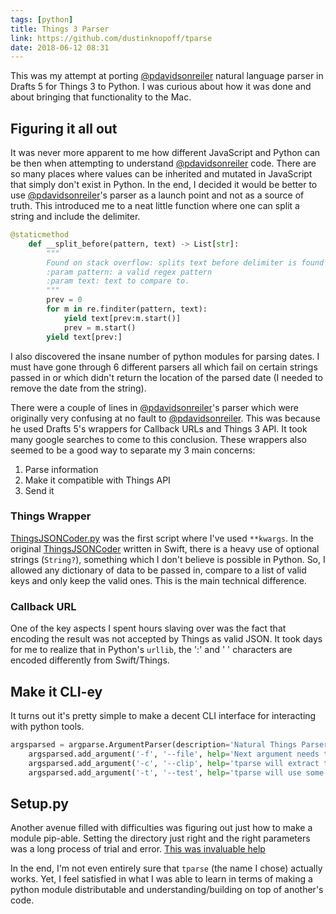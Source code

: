 ```yaml
---
tags: [python]
title: Things 3 Parser
link: https://github.com/dustinknopoff/tparse
date: 2018-06-12 08:31
---
```


This was my attempt at porting [@pdavidsonreiler](https://github.com/pdavisonreiber/Public-Drafts-Scripts/tree/master/Things%20Parser) natural language parser in Drafts 5 for Things 3 to Python. I was curious about how it was done and about bringing that functionality to the Mac.

## Figuring it all out

It was never more apparent to me how different JavaScript and Python can be then when attempting to understand [@pdavidsonreiler](https://github.com/pdavisonreiber/Public-Drafts-Scripts/tree/master/Things%20Parser) code. There are so many places where values can be inherited and mutated in JavaScript that simply don't exist in Python. In the end, I decided it would be better to use [@pdavidsonreiler](https://github.com/pdavisonreiber/Public-Drafts-Scripts/tree/master/Things%20Parser)'s parser as a launch point and not as a source of truth. This introduced me to a neat little function where one can split a string and include the delimiter.

```python
@staticmethod
    def __split_before(pattern, text) -> List[str]:
        """
        Found on stack overflow: splits text before delimiter is found
        :param pattern: a valid regex pattern
        :param text: text to compare to.
        """
        prev = 0
        for m in re.finditer(pattern, text):
            yield text[prev:m.start()]
            prev = m.start()
        yield text[prev:]
```

I also discovered the insane number of python modules for parsing dates. I must have gone through 6 different parsers all which fail on certain strings passed in or which didn't return the location of the parsed date (I needed to remove the date from the string).

There were a couple of lines in [@pdavidsonreiler](https://github.com/pdavisonreiber/Public-Drafts-Scripts/tree/master/Things%20Parser)'s parser which were originally very confusing at no fault to [@pdavidsonreiler](https://github.com/pdavisonreiber/Public-Drafts-Scripts/tree/master/Things%20Parser). This was because he used Drafts 5's wrappers for Callback URLs and Things 3 API. It took many google searches to come to this conclusion. These wrappers also seemed to be a good way to separate my 3 main concerns:

1.  Parse information
2.  Make it compatible with Things API
3.  Send it

### Things Wrapper

[ThingsJSONCoder.py](https://github.com/dustinknopoff/tparse/blob/master/tparse/thingsJSONCoder.py) was the first script where I've used `**kwargs`. In the original [ThingsJSONCoder](https://github.com/culturedcode/ThingsJSONCoder) written in Swift, there is a heavy use of optional strings (`String?`), something which I don't believe is possible in Python. So, I allowed any dictionary of data to be passed in, compare to a list of valid keys and only keep the valid ones. This is the main technical difference.

### Callback URL

One of the key aspects I spent hours slaving over was the fact that encoding the result was not accepted by Things as valid JSON. It took days for me to realize that in Python's `urllib`, the ':' and ' ' characters are encoded differently from Swift/Things.

## Make it CLI-ey

It turns out it's pretty simple to make a decent CLI interface for interacting with python tools.

```python
argsparsed = argparse.ArgumentParser(description='Natural Things Parser:')
    argsparsed.add_argument('-f', '--file', help='Next argument needs to be a valid file path', type=str)
    argsparsed.add_argument('-c', '--clip', help='tparse will extract text from clipboard', action='store_true')
    argsparsed.add_argument('-t', '--test', help='tparse will use some sample test strings.', action='store_true')
```

## Setup.py

Another avenue filled with difficulties was figuring out just how to make a module pip-able. Setting the directory just right and the right parameters was a long process of trial and error. [This was invaluable help](https://the-hitchhikers-guide-to-packaging.readthedocs.io/en/latest/quickstart.html)

In the end, I'm not even entirely sure that `tparse` (the name I chose) actually works. Yet, I feel satisfied in what I was able to learn in terms of making a python module distributable and understanding/building on top of another's code.
